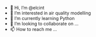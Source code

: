 - 👋 Hi, I’m @elcint
- 👀 I’m interested in air quality modelling
- 🌱 I’m currently learning Python
- 💞️ I’m looking to collaborate on ...
- 📫 How to reach me ...

<!---
elcint/elcint is a ✨ special ✨ repository because its `README.md` (this file) appears on your GitHub profile.
You can click the Preview link to take a look at your changes.
--->
